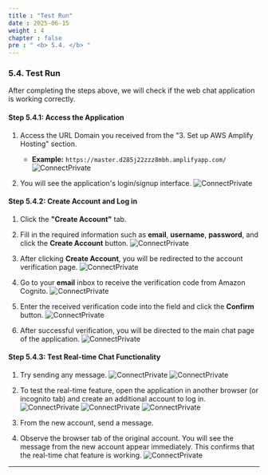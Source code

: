 ```yaml
---
title : "Test Run"
date : 2025-06-15
weight : 4
chapter : false
pre : " <b> 5.4. </b> "
---
```


### **5.4. Test Run**

After completing the steps above, we will check if the web chat application is working correctly.

#### **Step 5.4.1: Access the Application**

1.  Access the URL Domain you received from the "3. Set up AWS Amplify Hosting" section.
    * **Example:** `https://master.d285j22zzz8mbh.amplifyapp.com/`
    ![ConnectPrivate](https://ThanhHung1104.github.io/LTH_Workshop_01/images/au_5.4_1.png)

2.  You will see the application's login/signup interface.
    ![ConnectPrivate](https://ThanhHung1104.github.io/LTH_Workshop_01/images/au_5.4_2.png)

#### **Step 5.4.2: Create Account and Log in**

1.  Click the **"Create Account"** tab.
2.  Fill in the required information such as **email**, **username**, **password**, and click the **Create Account** button.
    ![ConnectPrivate](https://ThanhHung1104.github.io/LTH_Workshop_01/images/au_5.4_3.png)

3.  After clicking **Create Account**, you will be redirected to the account verification page.
    ![ConnectPrivate](https://ThanhHung1104.github.io/LTH_Workshop_01/images/au_5.4_4.png)

4.  Go to your **email** inbox to receive the verification code from Amazon Cognito.
    ![ConnectPrivate](https://ThanhHung1104.github.io/LTH_Workshop_01/images/au_5.4_5.png)

5.  Enter the received verification code into the field and click the **Confirm** button.
    ![ConnectPrivate](https://ThanhHung1104.github.io/LTH_Workshop_01/images/au_5.4_6.png)

6.  After successful verification, you will be directed to the main chat page of the application.
    ![ConnectPrivate](https://ThanhHung1104.github.io/LTH_Workshop_01/images/au_5.4_7.png)

#### **Step 5.4.3: Test Real-time Chat Functionality**

1.  Try sending any message.
    ![ConnectPrivate](https://ThanhHung1104.github.io/LTH_Workshop_01/images/au_5.4_8.png)
    ![ConnectPrivate](https://ThanhHung1104.github.io/LTH_Workshop_01/images/au_5.4_9.png)

2.  To test the real-time feature, open the application in another browser (or incognito tab) and create an additional account to log in.
    ![ConnectPrivate](https://ThanhHung1104.github.io/LTH_Workshop_01/images/au_5.4_10.png)
    ![ConnectPrivate](https://ThanhHung1104.github.io/LTH_Workshop_01/images/au_5.4_11.png)
    ![ConnectPrivate](https://ThanhHung1104.github.io/LTH_Workshop_01/images/au_5.4_12.png)

3.  From the new account, send a message.
4.  Observe the browser tab of the original account. You will see the message from the new account appear immediately. This confirms that the real-time chat feature is working.
    ![ConnectPrivate](https://ThanhHung1104.github.io/LTH_Workshop_01/images/au_5.4_13.png)

---
